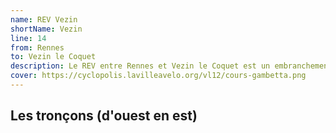 ```yaml
---
name: REV Vezin
shortName: Vezin
line: 14
from: Rennes
to: Vezin le Coquet
description: Le REV entre Rennes et Vezin le Coquet est un embranchement du REV du Rheu qui se sépare au niveau des trois marchés. Après une courte piste bidirectionnelle, il est constitué principalement d'une vélorue sur des petits chemins puis une voie verte.
cover: https://cyclopolis.lavilleavelo.org/vl12/cours-gambetta.png
---
```


## Les tronçons (d'ouest en est)
